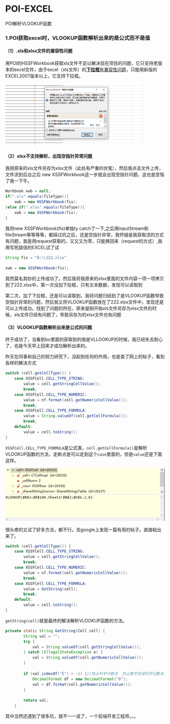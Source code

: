 # POI-EXCEL
POI解析VLOOKUP函数

### 1.POI获取excel时，VLOOKUP函数解析出来的是公式而不是值

#### （1）.xls和xlsx文件的兼容性问题

用POI的HSSFWorkbook获取xls文件不足以解决现在项目的问题，它只支持老版本的excel文件，由于excel（xls文件）的<u>**下拉框**有兼容性问题</u>，只能用新版的EXCEL2007版本以上，它支持下拉框。

<img src="image/image-20210717112518751.png" alt="image-20210717112518751" style="zoom: 50%;" />

#### （2）xlsx不支持解析，出现空指针异常问题

我把原来的xls文件另存为xlsx文件（此处有严重的伏笔），然后我点击文件上传，文件流到后台之后 new XSSFWorkbook这一步就会出现空指针问题，这也是苦恼了我一下午。

```java
Workbook xwb = null; 
if(".xls".equals(fileType)){
	xwb = new HSSFWorkbook(fis);
}else if(".xlsx".equals(fileType)){
	xwb = new XSSFWorkbook(fis);
}
```

我将new XSSFWorkbook(fis)单独ty catch了一下,之后用inputStream和fileStream等等等等，都踩过坑之后，还是空指针异常，我怀疑是我获取流的方式有问题，我是用request获取的，又又又为零，只能换回来（request的方式）,我用写死路径的EXCEL试了试

```java
String fis = "D:\\222.xlsx"

xwb = new XSSFWorkbook(fis);
```

竟然莫名其妙的上传成功了。然后我将我原来的xlsx里面的文件内容一项一项拷贝到了222.xlsx中，第一次没加下拉框，只有文本数据，发现可以读取到

第二次，加了下拉框，还是可以读取到，我将问题归结到了是VLOOKUP函数导致空指针异常的问题，然后我又将VLOOKUP函数放在了222.xlsx文件中，发现还是可以上传成功。找到了问题的所在，原来是刚开始xls文件另存为xlsx文件的时候，xls文件已经有问题了，导致另存为的xlsx文件也有问题

#### （3）VLOOKUP函数解析出来是公式的问题

终于成功了，当看到bo里面的获取到的值是VLLOOKUP的时候，我已经失去耐心了，也是今天早上回来才成功解析出来的。

昨天在同事和自己的努力研究下，没起到任何的作用，也是查了网上的帖子，看到各样的解决方式

```java
switch (cell.getCellType()) {
	case XSSFCell.CELL_TYPE_STRING: 
		value = cell.getStringCellValue();
		break;
	case XSSFCell.CELL_TYPE_NUMERIC:
		value = nf.format(cell.getNumericCellValue());
		break;
	case XSSFCell.CELL_TYPE_FORMULA:
		value = String.valueOf(cell.getCellFormula());
		break;
	default:
		value = cell.toString();
}
```

`XSSFCell.CELL_TYPE_FORMULA`是公式类，`cell.getCellFormula()`是解析VLOOKUP函数的方法，走断点是可以走到这个`case`里面的，但是`value`还是下面这样。

![image-20210717114913508](image/image-20210717114913508.png)

很头疼的又试了好多方法，都不行。去google上发现一篇有用的帖子。直接粘出来了。

```java
switch (cell.getCellType()) {
	case XSSFCell.CELL_TYPE_STRING: 
		value = cell.getStringCellValue();
		break;
	case XSSFCell.CELL_TYPE_NUMERIC:
        value = nf.format(cell.getNumericCellValue());
        break;
	case XSSFCell.CELL_TYPE_FORMULA:
        value = GetString(cell);
        break;
	default:
        value = cell.toString();
}
```

`getString(cell)`就是最终的解决解析VLOOKUP函数的方法。

```java
private static String GetString(Cell cell) {
        String val = "";
        try {
            val = String.valueOf(cell.getStringCellValue());
        } catch (IllegalStateException e) {
            val = String.valueOf(cell.getNumericCellValue());
        }

        if (val.indexOf("E") > -1) {//防止科学计数法  防止数字变成科学记数法
            DecimalFormat df = new DecimalFormat("0");
            val = df.format(cell.getNumericCellValue());
        }

        return val;
    }
```

其中当然还遇到了很多坑，就不一一说了，一个前端开发工程师。。。

